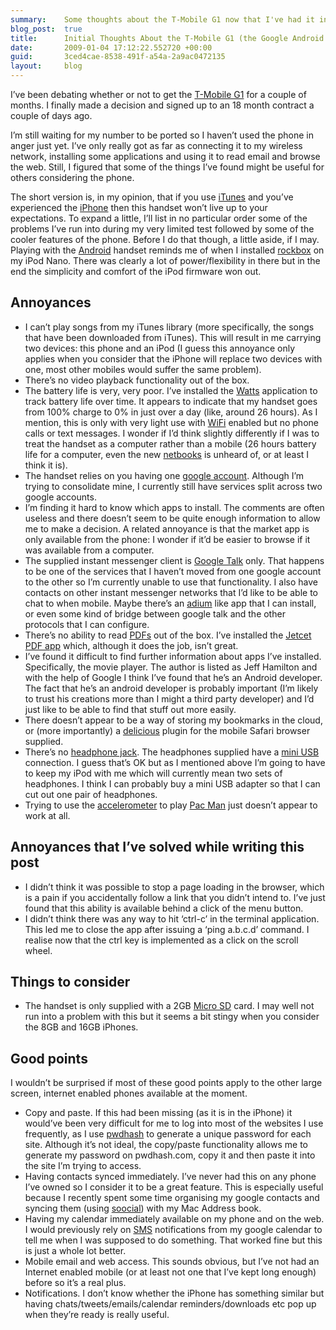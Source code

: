 ```yaml
---
summary:    Some thoughts about the T-Mobile G1 now that I've had it in my possession for a couple of days.
blog_post:  true
title:      Initial Thoughts About the T-Mobile G1 (the Google Android Phone)
date:       2009-01-04 17:12:22.552720 +00:00
guid:       3ced4cae-8538-491f-a54a-2a9ac0472135
layout:     blog
---
```


I’ve been debating whether or not to get the [T-Mobile
G1](http://www.t-mobile.co.uk/g1-with-google-phone/) for a couple of
months. I finally made a decision and signed up to an 18 month contract
a couple of days ago.

I’m still waiting for my number to be ported so I haven’t used the phone
in anger just yet. I’ve only really got as far as connecting it to my
wireless network, installing some applications and using it to read
email and browse the web. Still, I figured that some of the things I’ve
found might be useful for others considering the phone.

The short version is, in my opinion, that if you use
[iTunes](http://www.apple.com/itunes/) and you’ve experienced the
[iPhone](http://www.apple.com/uk/iphone/) then this handset won’t live
up to your expectations. To expand a little, I’ll list in no particular
order some of the problems I’ve run into during my very limited test
followed by some of the cooler features of the phone. Before I do that
though, a little aside, if I may. Playing with the
[Android](http://www.android.com/) handset reminds me of when I
installed [rockbox](http://www.rockbox.org/) on my iPod Nano. There was
clearly a lot of power/flexibility in there but in the end the
simplicity and comfort of the iPod firmware won out.

Annoyances
----------

-   I can’t play songs from my iTunes library (more specifically, the
    songs that have been downloaded from iTunes). This will result in me
    carrying two devices: this phone and an iPod (I guess this annoyance
    only applies when you consider that the iPhone will replace two
    devices with one, most other mobiles would suffer the same problem).
-   There’s no video playback functionality out of the box.
-   The battery life is very, very poor. I’ve installed the
    [Watts](http://code.google.com/p/watts/) application to track
    battery life over time. It appears to indicate that my handset goes
    from 100% charge to 0% in just over a day (like, around 26 hours).
    As I mention, this is only with very light use with
    [WiFi](http://en.wikipedia.org/wiki/Wi-Fi) enabled but no phone
    calls or text messages. I wonder if I’d think slightly differently
    if I was to treat the handset as a computer rather than a mobile (26
    hours battery life for a computer, even the new
    [netbooks](http://en.wikipedia.org/wiki/Netbook) is unheard of, or
    at least I think it is).
-   The handset relies on you having one [google
    account](https://www.google.com/accounts). Although I’m trying to
    consolidate mine, I currently still have services split across two
    google accounts.
-   I’m finding it hard to know which apps to install. The comments are
    often useless and there doesn’t seem to be quite enough information
    to allow me to make a decision. A related annoyance is that the
    market app is only available from the phone: I wonder if it’d be
    easier to browse if it was available from a computer.
-   The supplied instant messenger client is [Google
    Talk](http://www.google.com/talk/) only. That happens to be one of
    the services that I haven’t moved from one google account to the
    other so I’m currently unable to use that functionality. I also have
    contacts on other instant messenger networks that I’d like to be
    able to chat to when mobile. Maybe there’s an
    [adium](http://www.adiumx.com/) like app that I can install, or even
    some kind of bridge between google talk and the other protocols that
    I can configure.
-   There’s no ability to read
    [PDFs](http://en.wikipedia.org/wiki/Portable_Document_Format) out of
    the box. I’ve installed the [Jetcet PDF
    app](http://www.westtek.com/android/) which, although it does the
    job, isn’t great.
-   I’ve found it difficult to find further information about apps I’ve
    installed. Specifically, the movie player. The author is listed as
    Jeff Hamilton and with the help of Google I think I’ve found that
    he’s an Android developer. The fact that he’s an android developer
    is probably important (I’m likely to trust his creations more than I
    might a third party developer) and I’d just like to be able to find
    that stuff out more easily.
-   There doesn’t appear to be a way of storing my bookmarks in the
    cloud, or (more importantly) a [delicious](http://delicious.com/)
    plugin for the mobile Safari browser supplied.
-   There’s no [headphone
    jack](http://en.wikipedia.org/wiki/Jack_(connector)). The headphones
    supplied have a [mini
    USB](http://en.wikipedia.org/wiki/Universal_Serial_Bus#Mini.2C_Micro)
    connection. I guess that’s OK but as I mentioned above I’m going to
    have to keep my iPod with me which will currently mean two sets of
    headphones. I think I can probably buy a mini USB adapter so that I
    can cut out one pair of headphones.
-   Trying to use the
    [accelerometer](http://en.wikipedia.org/wiki/Accelerometer) to play
    [Pac Man](http://en.wikipedia.org/wiki/Pacman) just doesn’t appear
    to work at all.

Annoyances that I’ve solved while writing this post
---------------------------------------------------

-   I didn’t think it was possible to stop a page loading in the
    browser, which is a pain if you accidentally follow a link that you
    didn’t intend to. I’ve just found that this ability is available
    behind a click of the menu button.
-   I didn’t think there was any way to hit ‘ctrl-c’ in the terminal
    application. This led me to close the app after issuing a ‘ping
    a.b.c.d’ command. I realise now that the ctrl key is implemented as
    a click on the scroll wheel.

Things to consider
------------------

-   The handset is only supplied with a 2GB [Micro
    SD](http://en.wikipedia.org/wiki/MicroSD) card. I may well not run
    into a problem with this but it seems a bit stingy when you consider
    the 8GB and 16GB iPhones.

Good points
-----------

I wouldn’t be surprised if most of these good points apply to the other
large screen, internet enabled phones available at the moment.

-   Copy and paste. If this had been missing (as it is in the iPhone) it
    would’ve been very difficult for me to log into most of the websites
    I use frequently, as I use [pwdhash](https://www.pwdhash.com/) to
    generate a unique password for each site. Although it’s not ideal,
    the copy/paste functionality allows me to generate my password on
    pwdhash.com, copy it and then paste it into the site I’m trying to
    access.
-   Having contacts synced immediately. I’ve never had this on any phone
    I’ve owned so I consider it to be a great feature. This is
    especially useful because I recently spent some time organising my
    google contacts and syncing them (using
    [soocial](http://www.soocial.com/)) with my Mac Address book.
-   Having my calendar immediately available on my phone and on the web.
    I would previously rely on
    [SMS](http://en.wikipedia.org/wiki/Short_message_service)
    notifications from my google calendar to tell me when I was supposed
    to do something. That worked fine but this is just a whole lot
    better.
-   Mobile email and web access. This sounds obvious, but I’ve not had
    an Internet enabled mobile (or at least not one that I’ve kept long
    enough) before so it’s a real plus.
-   Notifications. I don’t know whether the iPhone has something similar
    but having chats/tweets/emails/calendar reminders/downloads etc pop
    up when they’re ready is really useful.
